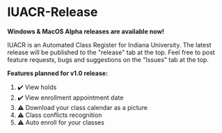 # IUACR-Release
<b> Windows & MacOS Alpha releases are available now! </b>

IUACR is an Automated Class Register for Indiana University. The latest release will be published to the "release" tab at the top. Feel free to post feature requests, bugs and suggestions on the "Issues" tab at the top.

<b>Features planned for v1.0 release:</b>
1. ✔️ View holds
2. ✔️ View enrollment appointment date
3. ⚠️ Download your class calendar as a picture
4. ⚠️ Class conflicts recognition
5. ⚠️ Auto enroll for your classes
